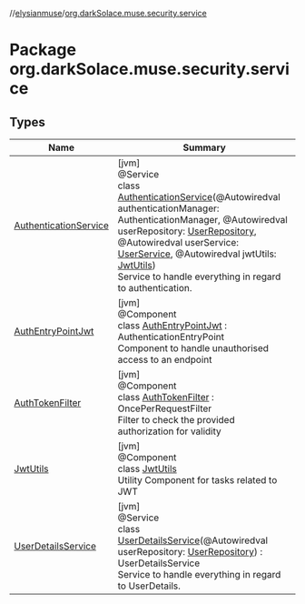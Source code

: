 //[elysianmuse](../../index.md)/[org.darkSolace.muse.security.service](index.md)

# Package org.darkSolace.muse.security.service

## Types

| Name | Summary |
|---|---|
| [AuthenticationService](-authentication-service/index.md) | [jvm]<br>@Service<br>class [AuthenticationService](-authentication-service/index.md)(@Autowiredval authenticationManager: AuthenticationManager, @Autowiredval userRepository: [UserRepository](../org.darkSolace.muse.user.repository/-user-repository/index.md), @Autowiredval userService: [UserService](../org.darkSolace.muse.user.service/-user-service/index.md), @Autowiredval jwtUtils: [JwtUtils](-jwt-utils/index.md))<br>Service to handle everything in regard to authentication. |
| [AuthEntryPointJwt](-auth-entry-point-jwt/index.md) | [jvm]<br>@Component<br>class [AuthEntryPointJwt](-auth-entry-point-jwt/index.md) : AuthenticationEntryPoint<br>Component to handle unauthorised access to an endpoint |
| [AuthTokenFilter](-auth-token-filter/index.md) | [jvm]<br>@Component<br>class [AuthTokenFilter](-auth-token-filter/index.md) : OncePerRequestFilter<br>Filter to check the provided authorization for validity |
| [JwtUtils](-jwt-utils/index.md) | [jvm]<br>@Component<br>class [JwtUtils](-jwt-utils/index.md)<br>Utility Component for tasks related to JWT |
| [UserDetailsService](-user-details-service/index.md) | [jvm]<br>@Service<br>class [UserDetailsService](-user-details-service/index.md)(@Autowiredval userRepository: [UserRepository](../org.darkSolace.muse.user.repository/-user-repository/index.md)) : UserDetailsService<br>Service to handle everything in regard to UserDetails. |
